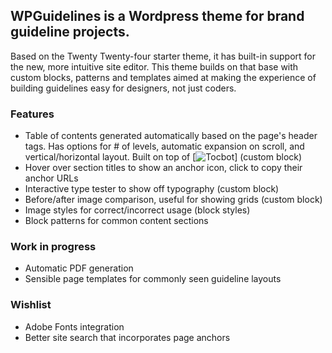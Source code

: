## WPGuidelines is a Wordpress theme for brand guideline projects.
Based on the Twenty Twenty-four starter theme, it has built-in support for the new, more intuitive site editor.
This theme builds on that base with custom blocks, patterns and templates aimed at making the experience of building guidelines easy for designers, not just coders.

### Features
- Table of contents generated automatically based on the page's header tags. Has options for # of levels, automatic expansion on scroll, and vertical/horizontal layout. Built on top of [![Tocbot](https://tscanlin.github.io/tocbot/)] (custom block) 
- Hover over section titles to show an anchor icon, click to copy their anchor URLs
- Interactive type tester to show off typography (custom block)
- Before/after image comparison, useful for showing grids (custom block)
- Image styles for correct/incorrect usage (block styles)
- Block patterns for common content sections

### Work in progress
- Automatic PDF generation
- Sensible page templates for commonly seen guideline layouts

### Wishlist
- Adobe Fonts integration
- Better site search that incorporates page anchors
